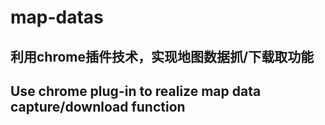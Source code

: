# map-datas

## 利用chrome插件技术，实现地图数据抓/下载取功能

## Use chrome plug-in to realize map data capture/download function